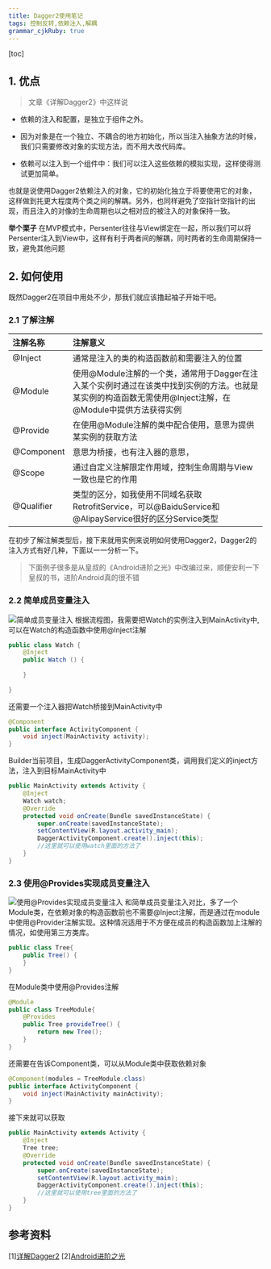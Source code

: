 ```yaml
---
title: Dagger2使用笔记
tags: 控制反转,依赖注入,解耦
grammar_cjkRuby: true
---
```


[toc]

## 1. 优点
> 文章《详解Dagger2》中这样说

- 依赖的注入和配置，是独立于组件之外。

- 因为对象是在一个独立、不耦合的地方初始化，所以当注入抽象方法的时候，我们只需要修改对象的实现方法，而不用大改代码库。

- 依赖可以注入到一个组件中：我们可以注入这些依赖的模拟实现，这样使得测试更加简单。

也就是说使用Dagger2依赖注入的对象，它的初始化独立于将要使用它的对象，这样做到扥更大程度两个类之间的解耦。另外，也同样避免了空指针空指针的出现，而且注入的对像的生命周期也以之相对应的被注入的对象保持一致。

**举个栗子**
在MVP模式中，Persenter往往与View绑定在一起，所以我们可以将Persenter注入到View中，这样有利于两者间的解耦，同时两者的生命周期保持一致，避免其他问题

## 2. 如何使用
既然Dagger2在项目中用处不少，那我们就应该撸起袖子开始干吧。

### 2.1 了解注解

|注解名称|注解意义|
|:-----|:----------|
|@Inject|通常是注入的类的构造函数前和需要注入的位置|
|@Module|使用@Module注解的一个类，通常用于Dagger在注入某个实例时通过在该类中找到实例的方法。也就是某实例的构造函数无需使用@Inject注解，在@Module中提供方法获得实例|
|@Provide|在使用@Module注解的类中配合使用，意思为提供某实例的获取方法|
|@Component|意思为桥接，也有注入器的意思，|
|@Scope|通过自定义注解限定作用域，控制生命周期与View一致也是它的作用|
|@Qualifier|类型的区分，如我使用不同域名获取RetrofitService，可以@BaiduService和@AlipayService很好的区分Service类型|

在初步了解注解类型后，接下来就用实例来说明如何使用Dagger2，Dagger2的注入方式有好几种，下面以一一分析一下。

> 下面例子很多是从皇叔的《Android进阶之光》中改编过来，顺便安利一下皇叔的书，进阶Android真的很不错
### 2.2 简单成员变量注入
![简单成员变量注入](https://img-blog.csdnimg.cn/20181219194015556.png)
根据流程图，我需要把Watch的实例注入到MainActivity中,可以在Watch的构造函数中使用@Inject注解
```java
public class Watch {
	@Inject
	public Watch () {
	
	}
	
}
```
还需要一个注入器把Watch桥接到MainActivity中
```java
@Component
public interface ActivityComponent {
	void inject(MainActivity activity);
}
```
Builder当前项目，生成DaggerActivityComponent类，调用我们定义的inject方法，注入到目标MainActivity中

```java
public MainActivity extends Activity {
	@Inject
	Watch watch;
	@Override
	protected void onCreate(Bundle savedInstanceState) {
		super.onCreate(savedInstanceState);
		setContentView(R.layout.activity_main);
		DaggerActivityComponent.create().inject(this);
		//这里就可以使用watch里面的方法了
	}
}
```

### 2.3 使用@Provides实现成员变量注入
![使用@Provides实现成员变量注入](https://img-blog.csdnimg.cn/20181221192707441.png)
和简单成员变量注入对比，多了一个Module类，在依赖对象的构造函数前也不需要@Inject注解，而是通过在module中使用@Provider注解实现。这种情况适用于不方便在成员的构造函数加上注解的情况，如使用第三方类库。
```java
public class Tree{
	public Tree() {
	}
}
```
在Module类中使用@Provides注解
```java
@Module
public class TreeModule{
	@Provides
	public Tree provideTree() {
		return new Tree();
	}
}
```
还需要在告诉Component类，可以从Module类中获取依赖对象
```java
@Component(modules = TreeModule.class) 
public interface ActivityComponent {
	void inject(MainActivity mainActivity);
}
```
接下来就可以获取
```java
public MainActivity extends Activity {
	@Inject
	Tree tree;
	@Override
	protected void onCreate(Bundle savedInstanceState) {
		super.onCreate(savedInstanceState);
		setContentView(R.layout.activity_main);
		DaggerActivityComponent.create().inject(this);
		//这里就可以使用tree里面的方法了
	}
}
```
## 参考资料

[1][详解Dagger2](http://www.jcodecraeer.com/a/anzhuokaifa/androidkaifa/2015/0519/2892.html)
[2][Android进阶之光](https://me.csdn.net/itachi85)
